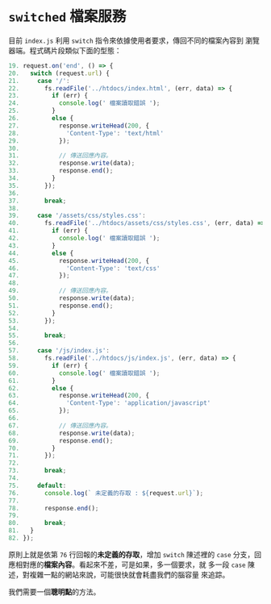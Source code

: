 <!---
  @file       intro.md
  @author     Yiwei Chiao (ywchiao@gmail.com)
  @date       12/06/2018 created.
  @date       12/06/2018 last modified.
  @version    0.1.0
  @copyright  CC-BY, © 2018 Yiwei Chiao
-->

# `switched` 檔案服務

 目前 `index.js` 利用 `switch` 指令來依據使用者要求，傳回不同的檔案內容到
 瀏覽器端。程式碼片段類似下面的型態：

```javascript
19. request.on('end', () => {
20.   switch (request.url) {
21.     case '/':
22.       fs.readFile('../htdocs/index.html', (err, data) => {
23.         if (err) {
24.           console.log(' 檔案讀取錯誤 ');
25.         }
26.         else {
27.           response.writeHead(200, {
28.             'Content-Type': 'text/html'
29.           });
30.
31.           // 傳送回應內容。
32.           response.write(data);
33.           response.end();
34.         }
35.       });
36.
37.       break;
38.
39.     case '/assets/css/styles.css':
40.       fs.readFile('../htdocs/assets/css/styles.css', (err, data) => {
41.         if (err) {
42.           console.log(' 檔案讀取錯誤 ');
43.         }
44.         else {
45.           response.writeHead(200, {
46.             'Content-Type': 'text/css'
47.           });
48.
49.           // 傳送回應內容。
50.           response.write(data);
51.           response.end();
52.         }
53.       });
54.
55.       break;
56.
57.     case '/js/index.js':
58.       fs.readFile('../htdocs/js/index.js', (err, data) => {
59.         if (err) {
60.           console.log(' 檔案讀取錯誤 ');
61.         }
62.         else {
63.           response.writeHead(200, {
64.             'Content-Type': 'application/javascript'
65.           });
66.
67.           // 傳送回應內容。
68.           response.write(data);
69.           response.end();
70.         }
71.       });
72.
73.       break;
74.
75.     default:
76.       console.log(` 未定義的存取 : ${request.url}`);
77.
78.       response.end();
79.
80.       break;
81.   }
82. });
```

 原則上就是依第 `76` 行回報的**未定義的存取**，增加 `switch` 陳述裡的
 `case` 分支，回應相對應的**檔案內容**。看起來不差，可是如果，多一個要求，就
 多一段 `case` 陳述，對複雜一點的網站來說，可能很快就會耗盡我們的腦容量
 來追踪。

 我們需要一個**聰明點**的方法。

[MIME_type]: https://developer.mozilla.org/en-US/docs/Web/HTTP/Basics_of_HTTP/MIME_types
[breakit]: https://github.com/ywchiao/breakit.git

<!-- intro.md -->
